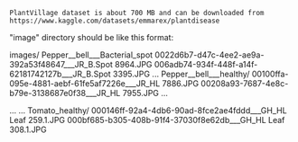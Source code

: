 	PlantVillage dataset is about 700 MB and can be downloaded from https://www.kaggle.com/datasets/emmarex/plantdisease

"image" directory should be like this format:

images/
  Pepper__bell___Bacterial_spot
    0022d6b7-d47c-4ee2-ae9a-392a53f48647___JR_B.Spot 8964.JPG
    006adb74-934f-448f-a14f-62181742127b___JR_B.Spot 3395.JPG
    ...
  Pepper__bell___healthy/
    00100ffa-095e-4881-aebf-61fe5af7226e___JR_HL 7886.JPG
    00208a93-7687-4e8c-b79e-3138687e0f38___JR_HL 7955.JPG
    ...


  ...
  ...
  Tomato_healthy/
		000146ff-92a4-4db6-90ad-8fce2ae4fddd___GH_HL Leaf 259.1.JPG
		000bf685-b305-408b-91f4-37030f8e62db___GH_HL Leaf 308.1.JPG
		
